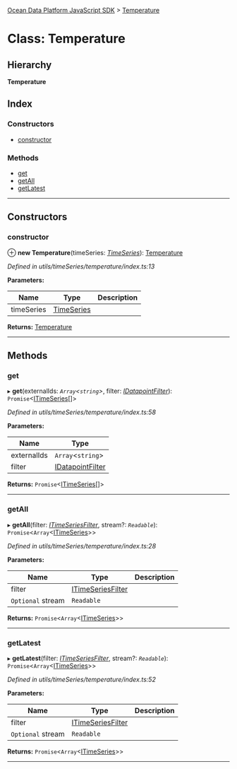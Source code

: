 [Ocean Data Platform JavaScript SDK](../README.md) > [Temperature](../classes/temperature.md)

# Class: Temperature

## Hierarchy

**Temperature**

## Index

### Constructors

* [constructor](temperature.md#constructor)

### Methods

* [get](temperature.md#get)
* [getAll](temperature.md#getall)
* [getLatest](temperature.md#getlatest)

---

## Constructors

<a id="constructor"></a>

###  constructor

⊕ **new Temperature**(timeSeries: *[TimeSeries](timeseries.md)*): [Temperature](temperature.md)

*Defined in utils/timeSeries/temperature/index.ts:13*

**Parameters:**

| Name | Type | Description |
| ------ | ------ | ------ |
| timeSeries | [TimeSeries](timeseries.md) |   |

**Returns:** [Temperature](temperature.md)

___

## Methods

<a id="get"></a>

###  get

▸ **get**(externalIds: *`Array`<`string`>*, filter: *[IDatapointFilter](../interfaces/idatapointfilter.md)*): `Promise`<[ITimeSeries](../interfaces/itimeseries.md)[]>

*Defined in utils/timeSeries/temperature/index.ts:58*

**Parameters:**

| Name | Type |
| ------ | ------ |
| externalIds | `Array`<`string`> |
| filter | [IDatapointFilter](../interfaces/idatapointfilter.md) |

**Returns:** `Promise`<[ITimeSeries](../interfaces/itimeseries.md)[]>

___
<a id="getall"></a>

###  getAll

▸ **getAll**(filter: *[ITimeSeriesFilter](../interfaces/itimeseriesfilter.md)*, stream?: *`Readable`*): `Promise`<`Array`<[ITimeSeries](../interfaces/itimeseries.md)>>

*Defined in utils/timeSeries/temperature/index.ts:28*

**Parameters:**

| Name | Type | Description |
| ------ | ------ | ------ |
| filter | [ITimeSeriesFilter](../interfaces/itimeseriesfilter.md) |   |
| `Optional` stream | `Readable` |

**Returns:** `Promise`<`Array`<[ITimeSeries](../interfaces/itimeseries.md)>>

___
<a id="getlatest"></a>

###  getLatest

▸ **getLatest**(filter: *[ITimeSeriesFilter](../interfaces/itimeseriesfilter.md)*, stream?: *`Readable`*): `Promise`<`Array`<[ITimeSeries](../interfaces/itimeseries.md)>>

*Defined in utils/timeSeries/temperature/index.ts:52*

**Parameters:**

| Name | Type | Description |
| ------ | ------ | ------ |
| filter | [ITimeSeriesFilter](../interfaces/itimeseriesfilter.md) |   |
| `Optional` stream | `Readable` |

**Returns:** `Promise`<`Array`<[ITimeSeries](../interfaces/itimeseries.md)>>

___

